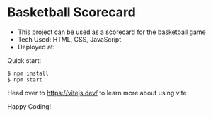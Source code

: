 # Basketball Scorecard

- This project can be used as a scorecard for the basketball game
- Tech Used: HTML, CSS, JavaScript
- Deployed at: 

Quick start:

```
$ npm install
$ npm start
````

Head over to https://vitejs.dev/ to learn more about using vite


Happy Coding!
